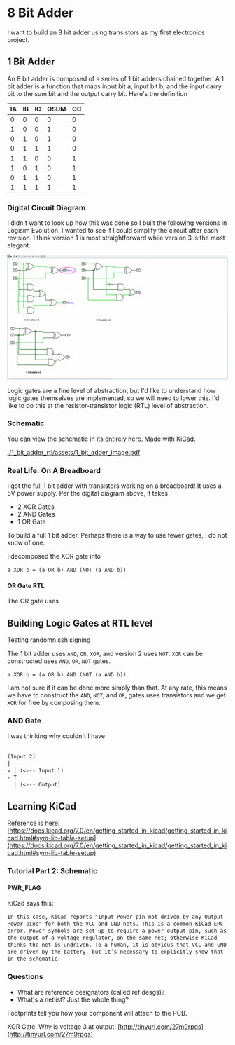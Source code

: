 # 8 Bit Adder

I want to build an 8 bit adder using transistors as my first
electronics project.

## 1 Bit Adder

An 8 bit adder is composed of a series of 1 bit adders chained together.
A 1 bit adder is a function that maps input bit a, input bit b, and the
input carry bit to the sum bit and the output carry bit.
Here's the definition

| IA  | IB  | IC  | OSUM | OC  |
| --- | --- | --- | ---- | --- |
| 0   | 0   | 0   | 0    | 0   |
| 1   | 0   | 0   | 1    | 0   |
| 0   | 1   | 0   | 1    | 0   |
| 0   | 1   | 1   | 1    | 0   |
| 1   | 1   | 0   | 0    | 1   |
| 1   | 0   | 1   | 0    | 1   |
| 0   | 1   | 1   | 0    | 1   |
| 1   | 1   | 1   | 1    | 1   |

### Digital Circuit Diagram

I didn't want to look up how this was done so I built the following versions in
Logisim Evolution. I wanted to see if I could simplify the circuit after
each revision. I think version 1 is most straightforward
while version 3 is the most elegant.

![image 1-bit-adder-diagram.png](./1-bit-adder-diagram.png)

Logic gates are a fine level of abstraction, but I'd like
to understand how logic gates themselves are implemented, so we will need
to lower this. I'd like to do this at the resistor-transistor logic (RTL)
level of abstraction.

### Schematic

You can view the schematic in its entirely here. Made with [KiCad](KiCad.com).

[./1_bit_adder_rtl/assets/1_bit_adder_image.pdf](./1_bit_adder_rtl/assets/1_bit_adder_image.pdf)

### Real Life: On A Breadboard

I got the full 1 bit adder with transistors working on a breadboard!
It uses a 5V power supply.
Per the digital diagram above, it takes

- 2 XOR Gates
- 2 AND Gates
- 1 OR Gate

To build a full 1 bit adder. Perhaps there is a way to use fewer gates,
I do not know of one.

I decomposed the XOR gate into

    a XOR b = (a OR b) AND (NOT (a AND b))

#### OR Gate RTL

The OR gate uses

## Building Logic Gates at RTL level

Testing randomn ssh signing

The 1 bit adder uses `AND`, `OR`, `XOR`, and version 2 uses `NOT`.
`XOR` can be constructed uses `AND`, `OR`, `NOT` gates.

```ascii
a XOR b = (a OR b) AND (NOT (a AND b))
```

I am not sure if it can be done more simply than that.
At any rate, this means we have to construct the `AND`, `NOT`, and `OR`,
gates uses transistors and we get `XOR` for free by composing them.

### AND Gate

I was thinking why couldn't I have

```ascii

(Input 2)
|
v | (<--- Input 1)
- T
  | (<--- Output)
```

## Learning KiCad

Reference is here: [https://docs.kicad.org/7.0/en/getting_started_in_kicad/getting_started_in_kicad.html#sym-lib-table-setup](https://docs.kicad.org/7.0/en/getting_started_in_kicad/getting_started_in_kicad.html#sym-lib-table-setup)

### Tutorial Part 2: Schematic

#### PWR_FLAG

KiCad says this:

    In this case, KiCad reports "Input Power pin not driven by any Output Power pins" for both the VCC and GND nets. This is a common KiCad ERC error. Power symbols are set up to require a power output pin, such as the output of a voltage regulator, on the same net; otherwise KiCad thinks the net is undriven. To a human, it is obvious that VCC and GND are driven by the battery, but it’s necessary to explicitly show that in the schematic.

### Questions

- What are reference designators (called ref desgs)?
- What's a netlist? Just the whole thing?

Footprints tell you how your component will attach to the PCB.

XOR Gate, Why is voltage 3 at output: [http://tinyurl.com/27m9rpqs](http://tinyurl.com/27m9rpqs)
